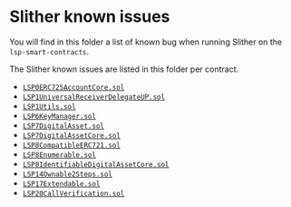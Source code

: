 # Slither known issues

You will find in this folder a list of known bug when running Slither on the `lsp-smart-contracts`.

The Slither known issues are listed in this folder per contract.

- [`LSP0ERC725AccountCore.sol`](LSP0ERC725AccountCore.md)
- [`LSP1UniversalReceiverDelegateUP.sol`](LSP1UniversalReceiverDelegateUP.md)
- [`LSP1Utils.sol`](LSP1Utils.md)
- [`LSP6KeyManager.sol`](LSP6KeyManager.md)
- [`LSP7DigitalAsset.sol`](LSP7DigitalAsset.md)
- [`LSP7DigitalAssetCore.sol`](LSP7DigitalAssetCore.md)
- [`LSP8CompatibleERC721.sol`](LSP8CompatibleERC721.md)
- [`LSP8Enumerable.sol`](LSP8Enumerable.md)
- [`LSP8IdentifiableDigitalAssetCore.sol`](LSP8IdentifiableDigitalAssetCore.md)
- [`LSP14Ownable2Steps.sol`](LSP14Ownable2Steps.md)
- [`LSP17Extendable.sol`](LSP17Extendable.md)
- [`LSP20CallVerification.sol`](LSP20CallVerification.md)
